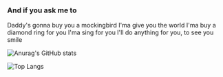 ### And if you ask me to
Daddy's gonna buy you a mockingbird
I'ma give you the world
I'ma buy a diamond ring for you
I'ma sing for you
I'll do anything for you, to see you smile

![Anurag's GitHub stats](https://github-readme-stats.vercel.app/api?username=caioxgomes&show_icons=true&theme=synthwave&custom_title=StatusㅤdeㅤCaioXGomes)

![Top Langs](https://github-readme-stats.vercel.app/api/top-langs/?username=CaioXGomes&theme=synthwave&langs_count=10&custom_title=Linguagensㅤmaisㅤutilizadas)
